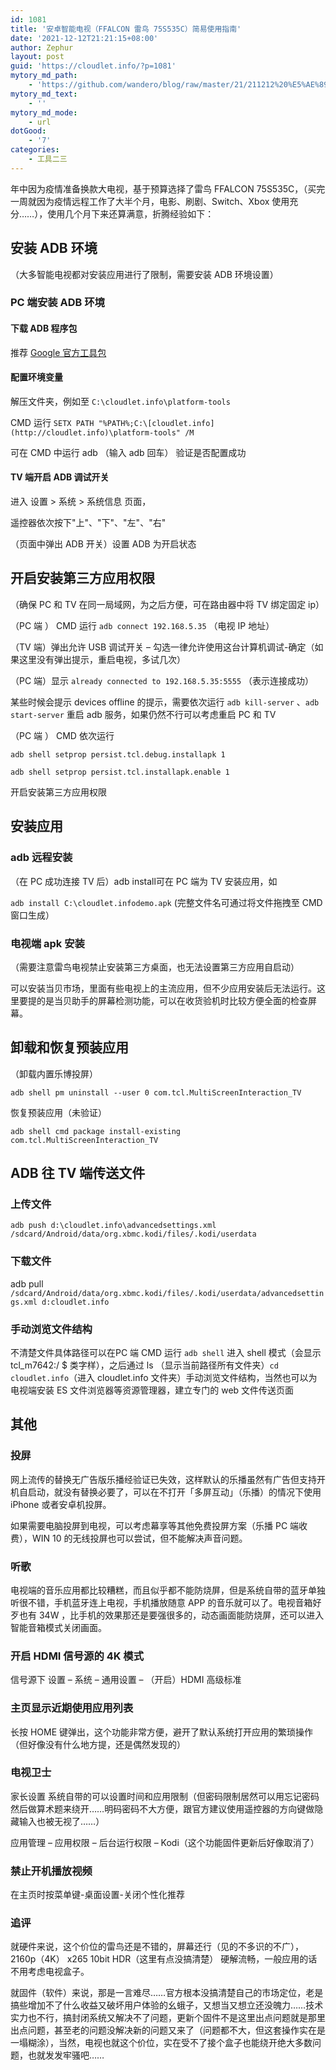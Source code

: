 ```yaml
---
id: 1081
title: '安卓智能电视（FFALCON 雷鸟 75S535C）简易使用指南'
date: '2021-12-12T21:21:15+08:00'
author: Zephur
layout: post
guid: 'https://cloudlet.info/?p=1081'
mytory_md_path:
    - 'https://github.com/wandero/blog/raw/master/21/211212%20%E5%AE%89%E5%8D%93%E6%99%BA%E8%83%BD%E7%94%B5%E8%A7%86%EF%BC%88%E9%9B%B7%E9%B8%9F%2075S535C%EF%BC%89%E7%AE%80%E6%98%93%E4%BD%BF%E7%94%A8%E6%8C%87%E5%8D%97.md'
mytory_md_text:
    - ''
mytory_md_mode:
    - url
dotGood:
    - '7'
categories:
    - 工具二三
---
```


年中因为疫情准备换款大电视，基于预算选择了雷鸟 FFALCON 75S535C，（买完一周就因为疫情远程工作了大半个月，电影、刷剧、Switch、Xbox 使用充分……），使用几个月下来还算满意，折腾经验如下：

<!-- more -->

## 安装 ADB 环境

（大多智能电视都对安装应用进行了限制，需要安装 ADB 环境设置）

### PC 端安装 ADB 环境

#### 下载 ADB 程序包

推荐 [Google 官方工具包](https://dl.google.com/android/repository/platform-tools-latest-windows.zip)

#### 配置环境变量

解压文件夹，例如至 `C:\cloudlet.info\platform-tools`

CMD 运行 `SETX PATH "%PATH%;C:\[cloudlet.info](http://cloudlet.info)\platform-tools" /M`

可在 CMD 中运行 adb （输入 adb 回车） 验证是否配置成功

#### TV 端开启 ADB 调试开关

进入 设置 &gt; 系统 &gt; 系统信息 页面，

遥控器依次按下"上"、"下"、"左"、"右"

（页面中弹出 ADB 开关）设置 ADB 为开启状态

## 开启安装第三方应用权限

（确保 PC 和 TV 在同一局域网，为之后方便，可在路由器中将 TV 绑定固定 ip）

（PC 端 ） CMD 运行 `adb connect 192.168.5.35` （电视 IP 地址）

（TV 端）弹出允许 USB 调试开关 – 勾选一律允许使用这台计算机调试-确定（如果这里没有弹出提示，重启电视，多试几次）

（PC 端）显示 `already connected to 192.168.5.35:5555` （表示连接成功）

某些时候会提示 devices offline 的提示，需要依次运行 `adb kill-server` 、`adb start-server` 重启 adb 服务，如果仍然不行可以考虑重启 PC 和 TV

（PC 端 ） CMD 依次运行

`adb shell setprop persist.tcl.debug.installapk 1`

`adb shell setprop persist.tcl.installapk.enable 1`

开启安装第三方应用权限

## 安装应用

### adb 远程安装

（在 PC 成功连接 TV 后）adb install可在 PC 端为 TV 安装应用，如

`adb install C:\cloudlet.infodemo.apk` (完整文件名可通过将文件拖拽至 CMD 窗口生成）

### 电视端 apk 安装

（需要注意雷鸟电视禁止安装第三方桌面，也无法设置第三方应用自启动）

可以安装当贝市场，里面有些电视上的主流应用，但不少应用安装后无法运行。这里要提的是当贝助手的屏幕检测功能，可以在收货验机时比较方便全面的检查屏幕。

## 卸载和恢复预装应用

（卸载内置乐博投屏）

`adb shell pm uninstall --user 0 com.tcl.MultiScreenInteraction_TV`

恢复预装应用（未验证）

`adb shell cmd package install-existing com.tcl.MultiScreenInteraction_TV`

## ADB 往 TV 端传送文件

### 上传文件

`adb push d:\cloudlet.info\advancedsettings.xml /sdcard/Android/data/org.xbmc.kodi/files/.kodi/userdata`

### 下载文件

adb pull `/sdcard/Android/data/org.xbmc.kodi/files/.kodi/userdata/advancedsettings.xml d:cloudlet.info`

### 手动浏览文件结构

不清楚文件具体路径可以在PC 端 CMD 运行 `adb shell` 进入 shell 模式（会显示 tcl\_m7642:/ $ 类字样），之后通过 ls （显示当前路径所有文件夹）`cd cloudlet.info`（进入 cloudlet.info 文件夹）手动浏览文件结构，当然也可以为电视端安装 ES 文件浏览器等资源管理器，建立专门的 web 文件传送页面

## 其他

### 投屏

网上流传的替换无广告版乐播经验证已失效，这样默认的乐播虽然有广告但支持开机自启动，就没有替换必要了，可以在不打开「多屏互动」（乐播）的情况下使用 iPhone 或者安卓机投屏。

如果需要电脑投屏到电视，可以考虑幕享等其他免费投屏方案（乐播 PC 端收费），WIN 10 的无线投屏也可以尝试，但不能解决声音问题。

### 听歌

电视端的音乐应用都比较糟糕，而且似乎都不能防烧屏，但是系统自带的蓝牙单独听很不错，手机蓝牙连上电视，手机播放随意 APP 的音乐就可以了。电视音箱好歹也有 34W ，比手机的效果那还是要强很多的，动态画面能防烧屏，还可以进入智能音箱模式关闭画面。

### 开启 HDMI 信号源的 4K 模式

信号源下 设置 – 系统 – 通用设置 – （开启）HDMI 高级标准

### 主页显示近期使用应用列表

长按 HOME 键弹出，这个功能非常方便，避开了默认系统打开应用的繁琐操作（但好像没有什么地方提，还是偶然发现的）

### 电视卫士

家长设置 系统自带的可以设置时间和应用限制（但密码限制居然可以用忘记密码然后做算术题来绕开……明码密码不大方便，跟官方建议使用遥控器的方向键做隐藏输入也被无视了……）

应用管理 – 应用权限 – 后台运行权限 – Kodi（这个功能固件更新后好像取消了）

### 禁止开机播放视频

在主页时按菜单键-桌面设置-关闭个性化推荐

### 追评

就硬件来说，这个价位的雷鸟还是不错的，屏幕还行（见的不多识的不广），2160p（4K） x265 10bit HDR（这里有点没搞清楚） 硬解流畅，一般应用的话不用考虑电视盒子。

就固件（软件）来说，那是一言难尽……官方根本没搞清楚自己的市场定位，老是搞些增加不了什么收益又破坏用户体验的幺蛾子，又想当又想立还没魄力……技术实力也不行，搞封闭系统又解决不了问题，更新个固件不是这里出点问题就是那里出点问题，甚至老的问题没解决新的问题又来了（问题都不大，但这套操作实在是一塌糊涂），当然，电视也就这个价位，实在受不了接个盒子也能绕开绝大多数问题，也就发发牢骚吧……